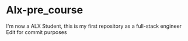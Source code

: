 # Alx-pre_course
I'm now a ALX Student, this is my first repository as a full-stack engineer
Edit for commit purposes

